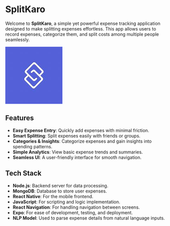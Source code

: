 # SplitKaro

Welcome to **SplitKaro**, a simple yet powerful expense tracking application designed to make splitting expenses effortless. This app allows users to record expenses, categorize them, and split costs among multiple people seamlessly.

[![Watch the demo](./assets/images/icon.png)](app_recording.mp4)


## Features

- **Easy Expense Entry**: Quickly add expenses with minimal friction.
- **Smart Splitting**: Split expenses easily with friends or groups.
- **Categories & Insights**: Categorize expenses and gain insights into spending patterns.
- **Simple Analytics**: View basic expense trends and summaries.
- **Seamless UI**: A user-friendly interface for smooth navigation.

## Tech Stack

- **Node.js**: Backend server for data processing.
- **MongoDB**: Database to store user expenses.
- **React Native**: For the mobile frontend.
- **JavaScript**: For scripting and logic implementation.
- **React Navigation**: For handling navigation between screens.
- **Expo**: For ease of development, testing, and deployment.
- **NLP Model**: Used to parse expense details from natural language inputs.
